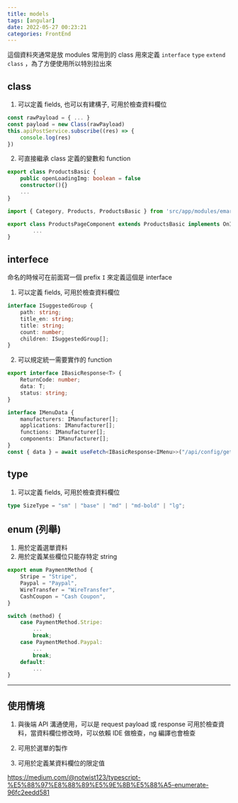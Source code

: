 ```yaml
---
title: models
tags: [angular]
date: 2022-05-27 00:23:21
categories: FrontEnd
---
```


這個資料夾通常是放 modules 常用到的 class 用來定義 `interface` `type` `extend class` ，為了方便使用所以特別拉出來

<!--more-->

## class

1. 可以定義 fields, 也可以有建構子, 可用於檢查資料欄位

```typescript
const rawPayload = { ... }
const payload = new Class(rawPayload)
this.apiPostService.subscribe((res) => {
	console.log(res)
})
```

2. 可直接繼承 class 定義的變數和 function

```typescript
export class ProductsBasic {
	public openLoadingImg: boolean = false
	constructor(){}
	...
}
```

```typescript
import { Category, Products, ProductsBasic } from 'src/app/modules/emarket/models/products-basic';

export class ProductsPageComponent extends ProductsBasic implements OnInit {
		...
}
```

## interfece

命名的時候可在前面寫一個 prefix `I` 來定義這個是 interface

1. 可以定義 fields, 可用於檢查資料欄位

```typescript
interface ISuggestedGroup {
    path: string;
    title_en: string;
    title: string;
    count: number;
    children: ISuggestedGroup[];
}
```

2. 可以規定統一需要實作的 function

```typescript
export interface IBasicResponse<T> {
    ReturnCode: number;
    data: T;
    status: string;
}
```

```typescript
interface IMenuData {
    manufacturers: IManufacturer[];
    applications: IManufacturer[];
    functions: IManufacturer[];
    components: IManufacturer[];
}
const { data } = await useFetch<IBasicResponse<IMenu>>("/api/config/getMenu");
```

## type

1. 可以定義 fields, 可用於檢查資料欄位

```typescript
type SizeType = "sm" | "base" | "md" | "md-bold" | "lg";
```

## enum (列舉)

1. 用於定義選單資料
2. 用於定義某些欄位只能存特定 string

```typescript
export enum PaymentMethod {
    Stripe = "Stripe",
    Paypal = "Paypal",
    WireTransfer = "WireTransfer",
    CashCoupon = "Cash Coupon",
}
```

```typescript
switch (method) {
	case PaymentMethod.Stripe:
		...
		break;
	case PaymentMethod.Paypal:
		...
		break;
	default:
		...
}
```

---

## 使用情境

1. 與後端 API 溝通使用，可以是 request payload 或 response
   可用於檢查資料，當資料欄位修改時，可以依賴 IDE 做檢查，ng 編譯也會檢查

2. 可用於選單的製作

3. 可用於定義某資料欄位的限定值

https://medium.com/@notwist123/typescript-%E5%88%97%E8%88%89%E5%9E%8B%E5%88%A5-enumerate-96fc2eedd581
